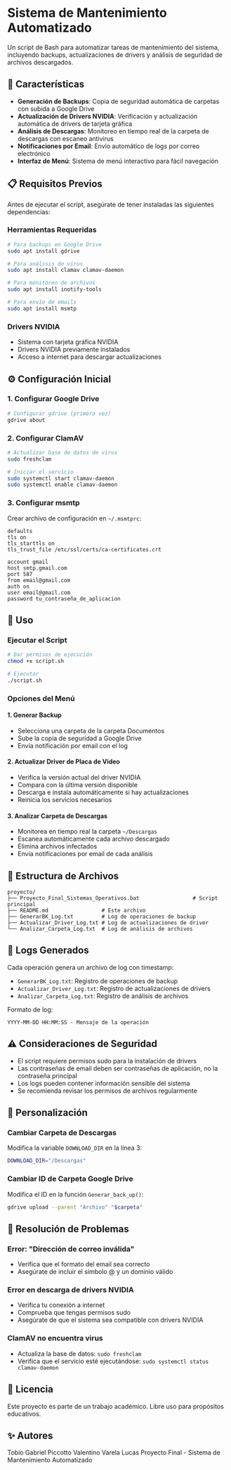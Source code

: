 # Sistema de Mantenimiento Automatizado

Un script de Bash para automatizar tareas de mantenimiento del sistema, incluyendo backups, actualizaciones de drivers y análisis de seguridad de archivos descargados.

## 🚀 Características

- **Generación de Backups**: Copia de seguridad automática de carpetas con subida a Google Drive
- **Actualización de Drivers NVIDIA**: Verificación y actualización automática de drivers de tarjeta gráfica
- **Análisis de Descargas**: Monitoreo en tiempo real de la carpeta de descargas con escaneo antivirus
- **Notificaciones por Email**: Envío automático de logs por correo electrónico
- **Interfaz de Menú**: Sistema de menú interactivo para fácil navegación

## 📋 Requisitos Previos

Antes de ejecutar el script, asegúrate de tener instaladas las siguientes dependencias:

### Herramientas Requeridas
```bash
# Para backups en Google Drive
sudo apt install gdrive

# Para análisis de virus
sudo apt install clamav clamav-daemon

# Para monitoreo de archivos
sudo apt install inotify-tools

# Para envío de emails
sudo apt install msmtp
```

### Drivers NVIDIA
- Sistema con tarjeta gráfica NVIDIA
- Drivers NVIDIA previamente instalados
- Acceso a internet para descargar actualizaciones

## ⚙️ Configuración Inicial

### 1. Configurar Google Drive
```bash
# Configurar gdrive (primera vez)
gdrive about
```

### 2. Configurar ClamAV
```bash
# Actualizar base de datos de virus
sudo freshclam

# Iniciar el servicio
sudo systemctl start clamav-daemon
sudo systemctl enable clamav-daemon
```

### 3. Configurar msmtp
Crear archivo de configuración en `~/.msmtprc`:
```
defaults
tls on
tls_starttls on
tls_trust_file /etc/ssl/certs/ca-certificates.crt

account gmail
host smtp.gmail.com
port 587
from email@gmail.com
auth on
user email@gmail.com
password tu_contraseña_de_aplicacion
```

## 🚀 Uso

### Ejecutar el Script
```bash
# Dar permisos de ejecución
chmod +x script.sh

# Ejecutar
./script.sh
```

### Opciones del Menú

#### 1. Generar Backup
- Selecciona una carpeta de la carpeta Documentos
- Sube la copia de seguridad a Google Drive
- Envía notificación por email con el log

#### 2. Actualizar Driver de Placa de Video
- Verifica la versión actual del driver NVIDIA
- Compara con la última versión disponible
- Descarga e instala automáticamente si hay actualizaciones
- Reinicia los servicios necesarios

#### 3. Analizar Carpeta de Descargas
- Monitorea en tiempo real la carpeta `~/Descargas`
- Escanea automáticamente cada archivo descargado
- Elimina archivos infectados
- Envía notificaciones por email de cada análisis

## 📁 Estructura de Archivos

```
proyecto/
├── Proyecto_Final_Sistemas_Operativos.bat                 # Script principal
├── README.md                 # Este archivo
├── GenerarBK_Log.txt         # Log de operaciones de backup
├── Actualizar_Driver_Log.txt # Log de actualizaciones de driver
└── Analizar_Carpeta_Log.txt  # Log de análisis de archivos
```

## 📝 Logs Generados

Cada operación genera un archivo de log con timestamp:
- `GenerarBK_Log.txt`: Registro de operaciones de backup
- `Actualizar_Driver_Log.txt`: Registro de actualizaciones de drivers
- `Analizar_Carpeta_Log.txt`: Registro de análisis de archivos

Formato de log:
```
YYYY-MM-DD HH:MM:SS - Mensaje de la operación
```

## ⚠️ Consideraciones de Seguridad

- El script requiere permisos sudo para la instalación de drivers
- Las contraseñas de email deben ser contraseñas de aplicación, no la contraseña principal
- Los logs pueden contener información sensible del sistema
- Se recomienda revisar los permisos de archivos regularmente

## 🔧 Personalización

### Cambiar Carpeta de Descargas
Modifica la variable `DOWNLOAD_DIR` en la línea 3:
```bash
DOWNLOAD_DIR="/Descargas"
```

### Cambiar ID de Carpeta Google Drive
Modifica el ID en la función `Generar_back_up()`:
```bash
gdrive upload --parent "Archivo" "$carpeta"
```

## 🐛 Resolución de Problemas

### Error: "Dirección de correo inválida"
- Verifica que el formato del email sea correcto
- Asegúrate de incluir el símbolo @ y un dominio válido

### Error en descarga de drivers NVIDIA
- Verifica tu conexión a internet
- Comprueba que tengas permisos sudo
- Asegúrate de que el sistema sea compatible con drivers NVIDIA

### ClamAV no encuentra virus
- Actualiza la base de datos: `sudo freshclam`
- Verifica que el servicio esté ejecutándose: `sudo systemctl status clamav-daemon`

## 📄 Licencia

Este proyecto es parte de un trabajo académico. Libre uso para propósitos educativos.

## ✨ Autores
  Tobio Gabriel
  Piccotto Valentino
  Varela Lucas
Proyecto Final - Sistema de Mantenimiento Automatizado

